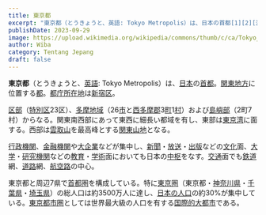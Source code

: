 ```yaml
---
title: 東京都
excerpt: "東京都（とうきょうと、英語: Tokyo Metropolis）は、日本の首都[1][2][注釈 2]。関東地方に位置する都。都庁所在地は新宿区。"
publishDate: 2023-09-29
image: https://upload.wikimedia.org/wikipedia/commons/thumb/c/ca/Tokyo_Station_Marunouchi_Building_P5228787.jpg/1280px-Tokyo_Station_Marunouchi_Building_P5228787.jpg
author: Wiba
category: Tentang Jepang
draft: false
---
```

**東京都**（とうきょうと、[英語](https://ja.wikipedia.org/wiki/%E8%8B%B1%E8%AA%9E "英語"): Tokyo Metropolis）は、[日本](https://ja.wikipedia.org/wiki/%E6%97%A5%E6%9C%AC "日本")の[首都](https://ja.wikipedia.org/wiki/%E9%A6%96%E9%83%BD "首都")[](https://ja.wikipedia.org/wiki/%E6%9D%B1%E4%BA%AC%E9%83%BD#cite_note-nipponika-2)[](https://ja.wikipedia.org/wiki/%E6%9D%B1%E4%BA%AC%E9%83%BD#cite_note-4)。[関東地方](https://ja.wikipedia.org/wiki/%E9%96%A2%E6%9D%B1%E5%9C%B0%E6%96%B9 "関東地方")に位置する[都](https://ja.wikipedia.org/wiki/%E9%83%BD%E9%81%93%E5%BA%9C%E7%9C%8C "都道府県")[](https://ja.wikipedia.org/wiki/%E6%9D%B1%E4%BA%AC%E9%83%BD#cite_note-nipponika-2)。[都庁所在地](https://ja.wikipedia.org/wiki/%E9%83%BD%E9%81%93%E5%BA%9C%E7%9C%8C%E5%BA%81%E6%89%80%E5%9C%A8%E5%9C%B0 "都道府県庁所在地")は[新宿区](https://ja.wikipedia.org/wiki/%E6%96%B0%E5%AE%BF%E5%8C%BA "新宿区")[](https://ja.wikipedia.org/wiki/%E6%9D%B1%E4%BA%AC%E9%83%BD#cite_note-nipponika-2)。

[区部](https://ja.wikipedia.org/wiki/%E6%9D%B1%E4%BA%AC%E9%83%BD%E5%8C%BA%E9%83%A8 "東京都区部")（[特別区](https://ja.wikipedia.org/wiki/%E7%89%B9%E5%88%A5%E5%8C%BA "特別区")23区）、[多摩地域](https://ja.wikipedia.org/wiki/%E5%A4%9A%E6%91%A9%E5%9C%B0%E5%9F%9F "多摩地域")（26[市](https://ja.wikipedia.org/wiki/%E5%B8%82 "市")と[西多摩郡](https://ja.wikipedia.org/wiki/%E8%A5%BF%E5%A4%9A%E6%91%A9%E9%83%A1 "西多摩郡")3[町](https://ja.wikipedia.org/wiki/%E7%94%BA "町")1[村](https://ja.wikipedia.org/wiki/%E6%9D%91 "村")）および[島嶼部](https://ja.wikipedia.org/wiki/%E6%9D%B1%E4%BA%AC%E9%83%BD%E5%B3%B6%E5%B6%BC%E9%83%A8 "東京都島嶼部")（2町7村）からなる。関東南西部にあって東西に細長い都域を有し、東部は[東京湾](https://ja.wikipedia.org/wiki/%E6%9D%B1%E4%BA%AC%E6%B9%BE "東京湾")に面する[](https://ja.wikipedia.org/wiki/%E6%9D%B1%E4%BA%AC%E9%83%BD#cite_note-buritanika-3)。西部は[雲取山](https://ja.wikipedia.org/wiki/%E9%9B%B2%E5%8F%96%E5%B1%B1 "雲取山")を最高峰とする[関東山地](https://ja.wikipedia.org/wiki/%E9%96%A2%E6%9D%B1%E5%B1%B1%E5%9C%B0 "関東山地")となる[](https://ja.wikipedia.org/wiki/%E6%9D%B1%E4%BA%AC%E9%83%BD#cite_note-6)。

[行政機関](https://ja.wikipedia.org/wiki/%E8%A1%8C%E6%94%BF%E6%A9%9F%E9%96%A2 "行政機関")、[金融機関](https://ja.wikipedia.org/wiki/%E9%87%91%E8%9E%8D%E6%A9%9F%E9%96%A2 "金融機関")や[大企業](https://ja.wikipedia.org/wiki/%E5%A4%A7%E4%BC%81%E6%A5%AD "大企業")などが集中し、[新聞](https://ja.wikipedia.org/wiki/%E6%96%B0%E8%81%9E "新聞")・[放送](https://ja.wikipedia.org/wiki/%E6%94%BE%E9%80%81 "放送")・[出版](https://ja.wikipedia.org/wiki/%E5%87%BA%E7%89%88 "出版")などの[文化](https://ja.wikipedia.org/wiki/%E6%96%87%E5%8C%96 "文化")面、[大学](https://ja.wikipedia.org/wiki/%E5%A4%A7%E5%AD%A6 "大学")・[研究機関](https://ja.wikipedia.org/wiki/%E7%A0%94%E7%A9%B6%E6%A9%9F%E9%96%A2 "研究機関")などの[教育](https://ja.wikipedia.org/wiki/%E6%95%99%E8%82%B2 "教育")・[学術](https://ja.wikipedia.org/wiki/%E5%AD%A6%E8%A1%93 "学術")面においても日本の[中枢](https://ja.wikipedia.org/wiki/%E4%B8%AD%E6%9E%A2 "中枢")をなす。[交通](https://ja.wikipedia.org/wiki/%E4%BA%A4%E9%80%9A "交通")面でも[鉄道](https://ja.wikipedia.org/wiki/%E9%89%84%E9%81%93 "鉄道")網、[道路](https://ja.wikipedia.org/wiki/%E9%81%93%E8%B7%AF "道路")網、[航空路](https://ja.wikipedia.org/wiki/%E8%88%AA%E7%A9%BA%E8%B7%AF "航空路")の中心。

東京都と周辺7県で[首都圏](https://ja.wikipedia.org/wiki/%E9%A6%96%E9%83%BD%E5%9C%8F_(%E6%97%A5%E6%9C%AC) "首都圏 (日本)")を構成している。特に[東京圏](https://ja.wikipedia.org/wiki/%E6%9D%B1%E4%BA%AC%E5%9C%8F "東京圏")（東京都・[神奈川県](https://ja.wikipedia.org/wiki/%E7%A5%9E%E5%A5%88%E5%B7%9D%E7%9C%8C "神奈川県")・[千葉県](https://ja.wikipedia.org/wiki/%E5%8D%83%E8%91%89%E7%9C%8C "千葉県")・[埼玉県](https://ja.wikipedia.org/wiki/%E5%9F%BC%E7%8E%89%E7%9C%8C "埼玉県")）の総人口は約3500万人に達し、[日本の人口](https://ja.wikipedia.org/wiki/%E6%97%A5%E6%9C%AC%E3%81%AE%E4%BA%BA%E5%8F%A3%E7%B5%B1%E8%A8%88 "日本の人口統計")の約30%が集中している[](https://ja.wikipedia.org/wiki/%E6%9D%B1%E4%BA%AC%E9%83%BD#cite_note-7)。[東京都市圏](https://ja.wikipedia.org/wiki/%E6%9D%B1%E4%BA%AC%E3%82%92%E4%B8%AD%E5%BF%83%E3%81%A8%E3%81%99%E3%82%8B%E5%9C%B0%E5%9F%9F%E3%81%AE%E5%AE%9A%E7%BE%A9%E4%B8%80%E8%A6%A7#%E6%9D%B1%E4%BA%AC%E9%83%BD%E5%B8%82%E5%9C%8F "東京を中心とする地域の定義一覧")としては世界最大級の人口を有する[国際的大都市](https://ja.wikipedia.org/wiki/%E4%B8%96%E7%95%8C%E9%83%BD%E5%B8%82 "世界都市")である[](https://ja.wikipedia.org/wiki/%E6%9D%B1%E4%BA%AC%E9%83%BD#cite_note-buritanika-3)。